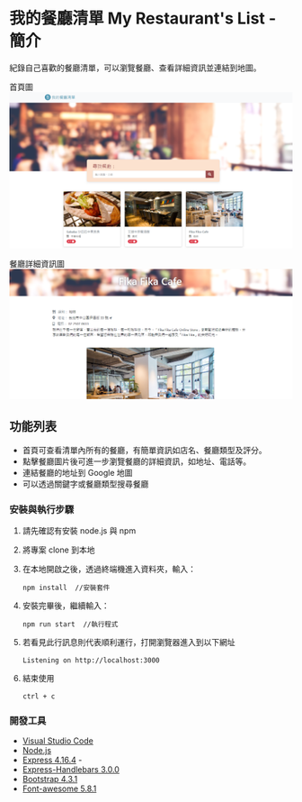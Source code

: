 # 我的餐廳清單 My Restaurant's List - 簡介

紀錄自己喜歡的餐廳清單，可以瀏覽餐廳、查看詳細資訊並連結到地圖。

首頁圖
![Index page about Restaurant List](./public/image/restaurant_list.png)

餐廳詳細資訊圖
![Index page about Restaurant List](./public/image/restaurant_info.png)

## 功能列表

- 首頁可查看清單內所有的餐廳，有簡單資訊如店名、餐廳類型及評分。
- 點擊餐廳圖片後可進一步瀏覽餐廳的詳細資訊，如地址、電話等。
- 連結餐廳的地址到 Google 地圖
- 可以透過關鍵字或餐廳類型搜尋餐廳

### 安裝與執行步驟

1. 請先確認有安裝 node.js 與 npm
2. 將專案 clone 到本地
3. 在本地開啟之後，透過終端機進入資料夾，輸入：

   ```
   npm install  //安裝套件
   ```

4. 安裝完畢後，繼續輸入：

   ```
   npm run start  //執行程式
   ```

5. 若看見此行訊息則代表順利運行，打開瀏覽器進入到以下網址

   ```
   Listening on http://localhost:3000
   ```

6. 結束使用

   ```
   ctrl + c
   ```

### 開發工具

- [Visual Studio Code](https://visualstudio.microsoft.com/zh-hant/) 
- [Node.js](https://nodejs.org/en/)
- [Express 4.16.4](https://www.npmjs.com/package/express) -
- [Express-Handlebars 3.0.0](https://www.npmjs.com/package/express-handlebars)
- [Bootstrap 4.3.1](https://getbootstrap.com/docs/4.3/getting-started/download/)
- [Font-awesome 5.8.1](https://fontawesome.com/)
